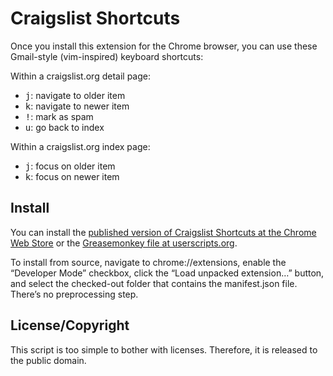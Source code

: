 Craigslist Shortcuts
======

Once you install this extension for the Chrome browser, you can use these Gmail-style (vim-inspired) keyboard shortcuts:

Within a craigslist.org detail page:

- <kbd>j</kbd>: navigate to older item
- <kbd>k</kbd>: navigate to newer item
- <kbd>!</kbd>: mark as spam
- <kbd>u</kbd>: go back to index

Within a craigslist.org index page:

- <kbd>j</kbd>: focus on older item
- <kbd>k</kbd>: focus on newer item


Install
----

You can install the [published version of Craigslist Shortcuts at the Chrome Web Store](https://chrome.google.com/webstore/detail/fpkpfjpnegjenkallpheifeejplgfego) or the [Greasemonkey file at userscripts.org](http://userscripts.org/scripts/show/136751).

To install from source, navigate to chrome://extensions, enable the “Developer Mode” checkbox, click the “Load unpacked extension…” button, and select the checked-out folder that contains the manifest.json file. There’s no preprocessing step.

License/Copyright
----
This script is too simple to bother with licenses. Therefore, it is released to the public domain.
